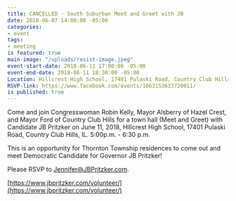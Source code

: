 ```yaml
---
title: CANCELLED - South Suburban Meet and Greet with JB
date: 2018-06-07 14:00:00 -05:00
categories:
- event
tags:
- meeting
is featured: true
main-image: "/uploads/resist-image.jpeg"
event-start-date: 2018-06-11 17:00:00 -05:00
event-end-date: 2018-06-11 18:30:00 -05:00
Location: Hillcrest High School, 17401 Pulaski Road, Country Club Hills, IL
RSVP-link: https://www.facebook.com/events/1663153633720011/
is published: true
---
```


Come and join Congresswoman Robin Kelly, Mayor Alsberry of Hazel Crest, and Mayor Ford of Country Club Hills for a town hall (Meet and Greet) with Candidate JB Pritzker on June 11, 2018, Hillcrest High School, 17401 Pulaski Road, Country Club Hills, IL.  5:00p.m. - 6:30 p.m.  

This is an opportunity for Thornton Township residences to come out and meet Democratic Candidate for Governor JB Pritzker!

Please RSVP to Jennifer@JBPritzker.com. 

[https://www.jbpritzker.com/volunteer/](https://www.jbpritzker.com/volunteer/)
